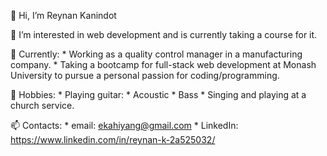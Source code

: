  👋 Hi, I’m Reynan Kanindot
 
 👀 I’m interested in web development and is currently taking a course for it.
 
🌱 Currently:
       * Working as a quality control manager in a manufacturing company.
       * Taking a bootcamp for full-stack web development at Monash University to pursue a personal passion for coding/programming.
       
 💞️ Hobbies:
      * Playing guitar:
           * Acoustic
           * Bass
       * Singing and playing at a church service.
       
 📫 Contacts:
       * email:  ekahiyang@gmail.com
       * LinkedIn:  https://www.linkedin.com/in/reynan-k-2a525032/

<!---
Eugene32/Eugene32 is a ✨ special ✨ repository because its `README.md` (this file) appears on your GitHub profile.
You can click the Preview link to take a look at your changes.
--->
